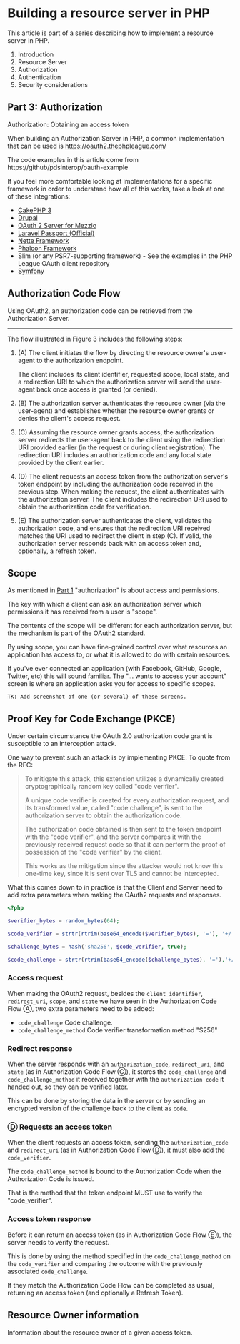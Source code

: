# Building a resource server in PHP

This article is part of a series describing how to implement a resource server
in PHP.

1. Introduction
2. Resource Server
3. Authorization
4. Authentication
5. Security considerations

## Part 3: Authorization

Authorization: Obtaining an access token 

When building an Authorization Server in PHP, a common implementation that can
be used is https://oauth2.thephpleague.com/

The code examples in this article come from https://github/pdsinterop/oauth-example

If you feel more comfortable looking at implementations for a specific framework
in order to understand how all of this works, take a look at one of these 
integrations:

- [CakePHP 3](https://github.com/uafrica/oauth-server)
- [Drupal](https://www.drupal.org/project/simple_oauth)
- [OAuth 2 Server for Mezzio](https://github.com/mezzio/mezzio-authentication-oauth2)
- [Laravel Passport (Official)](https://laravel.com/docs/passport)
- [Nette Framework](https://github.com/lookyman/nette-oauth2-server)
- [Phalcon Framework](https://github.com/tegaphilip/padlock)
- Slim (or any PSR7-supporting framework) - See the examples in the PHP League OAuth client repository
- [Symfony](https://github.com/trikoder/oauth2-bundle)

## Authorization Code Flow

Using OAuth2, an authorization code can be retrieved from the Authorization Server.

- - - 

The flow illustrated in Figure 3 includes the following steps:

1.  (A)  The client initiates the flow by directing the resource owner's
    user-agent to the authorization endpoint. 

    The client includes its client identifier, requested scope, local state, 
    and a redirection URI to which the authorization server will send the
    user-agent back once access is granted (or denied).

2.  (B)  The authorization server authenticates the resource owner (via
    the user-agent) and establishes whether the resource owner
    grants or denies the client's access request.

3.  (C)  Assuming the resource owner grants access, the authorization
    server redirects the user-agent back to the client using the
    redirection URI provided earlier (in the request or during
    client registration).  The redirection URI includes an
    authorization code and any local state provided by the client
    earlier.

4.  (D)  The client requests an access token from the authorization
    server's token endpoint by including the authorization code
    received in the previous step.  When making the request, the
    client authenticates with the authorization server.  The client
    includes the redirection URI used to obtain the authorization
    code for verification.

5.  (E)  The authorization server authenticates the client, validates the
    authorization code, and ensures that the redirection URI
    received matches the URI used to redirect the client in
    step (C).  If valid, the authorization server responds back with
    an access token and, optionally, a refresh token.

## Scope

As mentioned in [Part 1](#) "authorization" is about access and permissions.

The key with which a client can ask an authorization server which permissions it
has received from a user is "scope".

The contents of the scope will be different for each authorization server, but
the mechanism is part of the OAuth2 standard.

By using scope, you can have fine-grained control over what resources an 
application has access to, or what it is allowed to do with certain resources.

If you've ever connected an application (with Facebook, GitHub, Google, Twitter,
etc) this will sound familiar. The "... wants to access your account" screen
is where an application asks you for access to specific scopes.

    TK: Add screenshot of one (or several) of these screens.

## Proof Key for Code Exchange (PKCE)

Under certain circumstance the OAuth 2.0 authorization code grant is susceptible
to an interception attack.

One way to prevent such an attack is by implementing PKCE. To quote from the RFC:

> To mitigate this attack, this extension utilizes a dynamically created
> cryptographically random key called "code verifier". 
>
> A unique code verifier is created for every authorization request, and its 
> transformed value, called "code challenge", is sent to the authorization 
> server to obtain the authorization code.
>
> The authorization code obtained is then sent to the token endpoint with the 
> "code verifier", and the server compares it with the previously received 
> request code so that it can perform the proof of possession of the "code 
> verifier" by the client.
>
> This works as the mitigation since the attacker would not know this one-time 
> key, since it is sent over TLS and cannot be intercepted.

What this comes down to in practice is that the Client and Server need to add
extra parameters when making the OAuth2 requests and responses.

```php
<?php

$verifier_bytes = random_bytes(64);

$code_verifier = strtr(rtrim(base64_encode($verifier_bytes), '='), '+/', '-_');

$challenge_bytes = hash('sha256', $code_verifier, true);

$code_challenge = strtr(rtrim(base64_encode($challenge_bytes), '='),'+/', '-_');
```

### Access request

When making the OAuth2 request, besides the `client_identifier`, `redirect_uri`, 
`scope`, and `state` we have seen in the Authorization Code Flow Ⓐ, two extra
parameters need to be added:

- `code_challenge` Code challenge.
- `code_challenge_method` Code verifier transformation method "S256"

### Redirect response 

When the server responds with an `authorization_code`, `redirect_uri`, and
`state` (as in Authorization Code Flow Ⓒ), it stores the `code_challenge` and 
`code_challenge_method` it received together with the `authorization code` it 
handed out, so they can be verified later.

This can be done by storing the data in the server or by sending an encrypted
version of the challenge back to the client as `code`.

<!--
    Typically, the "code_challenge" and "code_challenge_method" values
    are stored in encrypted form in the "code" itself but could
    alternatively be stored on the server associated with the code.  The
    server MUST NOT include the "code_challenge" value in client requests
    in a form that other entities can extract.
-->

### Ⓓ Requests an access token

When the client requests an access token, sending the `authorization_code` and 
`redirect_uri` (as in Authorization Code Flow Ⓓ), it must also add the 
`code_verifier`.

The `code_challenge_method` is bound to the Authorization Code when the Authorization Code is issued.

That is the method that the token endpoint MUST use to verify the "code_verifier".

### Access token response

Before it can return an access token (as in Authorization Code Flow Ⓔ), the
server needs to verify the request.

This is done by using the method specified in the `code_challenge_method` on the
`code_verifier` and comparing the outcome with the previously associated 
`code_challenge`.

If they match the Authorization Code Flow can be completed as usual, returning 
an access token (and optionally a Refresh Token).

## Resource Owner information

Information about the resource owner of a given access token.
